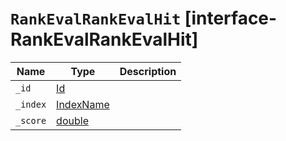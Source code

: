 # `RankEvalRankEvalHit` [interface-RankEvalRankEvalHit]

| Name | Type | Description |
| - | - | - |
| `_id` | [Id](./Id.md) | &nbsp; |
| `_index` | [IndexName](./IndexName.md) | &nbsp; |
| `_score` | [double](./double.md) | &nbsp; |
